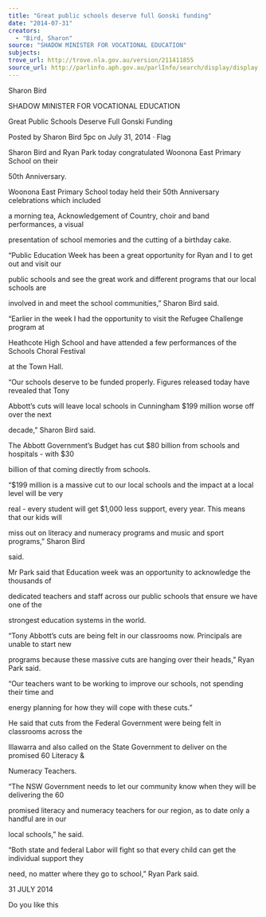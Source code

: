 ```yaml
---
title: "Great public schools deserve full Gonski funding"
date: "2014-07-31"
creators:
  - "Bird, Sharon"
source: "SHADOW MINISTER FOR VOCATIONAL EDUCATION"
subjects:
trove_url: http://trove.nla.gov.au/version/211411855
source_url: http://parlinfo.aph.gov.au/parlInfo/search/display/display.w3p;query=Id%3A%22media/pressrel/3492019%22
---
```


 

 

 Sharon Bird 

 

 SHADOW MINISTER FOR VOCATIONAL EDUCATION 

 

 

 Great Public Schools Deserve Full Gonski Funding 

 

 Posted by Sharon Bird 5pc  on July 31, 2014 · Flag 

 Sharon Bird and Ryan Park today congratulated Woonona East Primary School on their 

 50th Anniversary. 

 Woonona East Primary School today held their 50th Anniversary celebrations which included 

 a morning tea, Acknowledgement of Country, choir and band performances, a visual 

 presentation of school memories and the cutting of a birthday cake. 

 “Public Education Week has been a great opportunity for Ryan and I to get out and visit our 

 public schools and see the great work and different programs that our local schools are 

 involved in and meet the school communities,” Sharon Bird said.  

 “Earlier in the week I had the opportunity to visit the Refugee Challenge program at 

 Heathcote High School and have attended a few performances of the Schools Choral Festival 

 at the Town Hall.  

 “Our schools deserve to be funded properly.  Figures released today have revealed that Tony 

 Abbott’s cuts will leave local schools in Cunningham $199 million worse off over the next 

 decade,” Sharon Bird said. 

 The Abbott Government’s Budget has cut $80 billion from schools and hospitals - with $30 

 billion of that coming directly from schools. 

 “$199 million is a massive cut to our local schools and the impact at a local level will be very 

 real - every student will get $1,000 less support, every year. This means that our kids will 

 miss out on literacy and numeracy programs and music and sport programs,” Sharon Bird 

 said. 

 Mr Park said that Education week was an opportunity to acknowledge the thousands of 

 dedicated teachers and staff across our public schools that ensure we have one of the 

 strongest education systems in the world. 

 “Tony Abbott’s cuts are being felt in our classrooms now.  Principals are unable to start new 

 programs because these massive cuts are hanging over their heads,” Ryan Park said. 

 “Our teachers want to be working to improve our schools, not spending their time and 

 energy planning for how they will cope with these cuts.” 

 He said that cuts from the Federal Government were being felt in classrooms across the 

 Illawarra and also called on the State Government to deliver on the promised 60 Literacy & 

 Numeracy Teachers. 

 “The NSW Government needs to let our community know when they will be delivering the 60 

 promised literacy and numeracy teachers for our region, as to date only a handful are in our 

 local schools,” he said. 

 “Both state and federal Labor will fight so that every child can get the individual support they 

 need, no matter where they go to school,” Ryan Park said. 

 31 JULY 2014 

 Do you like this 

 

